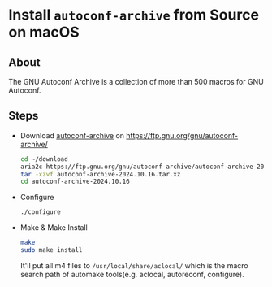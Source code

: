 # Install `autoconf-archive` from Source on macOS

## About
The GNU Autoconf Archive is a collection of more than 500 macros for GNU Autoconf.

## Steps
* Download [autoconf-archive](https://www.gnu.org/software/autoconf-archive/) on <https://ftp.gnu.org/gnu/autoconf-archive/>

  ```sh
  cd ~/download
  aria2c https://ftp.gnu.org/gnu/autoconf-archive/autoconf-archive-2024.10.16.tar.xz
  tar -xzvf autoconf-archive-2024.10.16.tar.xz
  cd autoconf-archive-2024.10.16
  ```

* Configure

  ```sh
  ./configure
  ```

* Make & Make Install

  ```sh
  make
  sudo make install
  ```

  It'll put all m4 files to `/usr/local/share/aclocal/` which is the macro search path of automake tools(e.g. aclocal, autoreconf, configure). 
